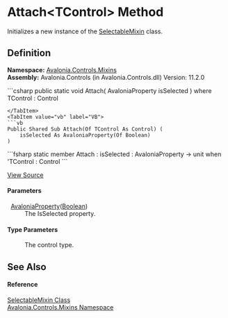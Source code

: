 # Attach&lt;TControl&gt; Method


Initializes a new instance of the <a href="T_Avalonia_Controls_Mixins_SelectableMixin">SelectableMixin</a> class.



## Definition
**Namespace:** <a href="N_Avalonia_Controls_Mixins">Avalonia.Controls.Mixins</a>  
**Assembly:** Avalonia.Controls (in Avalonia.Controls.dll) Version: 11.2.0

<Tabs groupId="api-code-preview">
<TabItem value="csharp" label="C#">
```csharp
public static void Attach<TControl>(
	AvaloniaProperty<bool> isSelected
)
where TControl : Control

```
</TabItem>
<TabItem value="vb" label="VB">
```vb
Public Shared Sub Attach(Of TControl As Control) ( 
	isSelected As AvaloniaProperty(Of Boolean)
)
```
</TabItem>
<TabItem value="fsharp" label="F#">
```fsharp
static member Attach : 
        isSelected : AvaloniaProperty<bool> -> unit  when 'TControl : Control
```
</TabItem>
</Tabs>



<a href="https://github.com/AvaloniaUI/Avalonia/tree/master/src/Avalonia.Controls/Mixins/SelectableMixin.cs#L43" title="View the source code">View Source</a>



#### Parameters
<dl><dt>  <a href="T_Avalonia_AvaloniaProperty_1">AvaloniaProperty</a>(<a href="https://learn.microsoft.com/dotnet/api/system.boolean" target="_blank" rel="noopener noreferrer">Boolean</a>)</dt><dd>The IsSelected property.</dd></dl>

#### Type Parameters
<dl><dt /><dd>The control type.</dd></dl>

## See Also


#### Reference
<a href="T_Avalonia_Controls_Mixins_SelectableMixin">SelectableMixin Class</a>  
<a href="N_Avalonia_Controls_Mixins">Avalonia.Controls.Mixins Namespace</a>  

